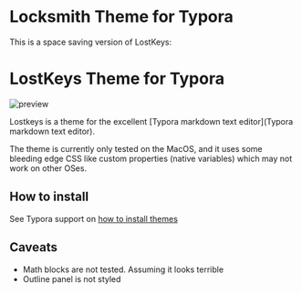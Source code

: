 # Locksmith Theme for Typora

This is a space saving version of LostKeys:

# LostKeys Theme for Typora

![preview](preview.png)

Lostkeys is a theme for the excellent [Typora markdown text editor](Typora markdown text editor).

The theme is currently only tested on the MacOS, and it uses some bleeding edge CSS like custom properties (native variables) which may not work on other OSes.

## How to install

See  Typora support on [how to install themes](http://support.typora.io/About-Themes/)

## Caveats

* Math blocks are not tested. Assuming it looks terrible
* Outline panel is not styled
